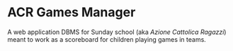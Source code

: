 # ACR Games Manager
A web application DBMS for Sunday school (aka _Azione Cattolica Ragazzi_) meant to work as a scoreboard for children playing games in teams.

